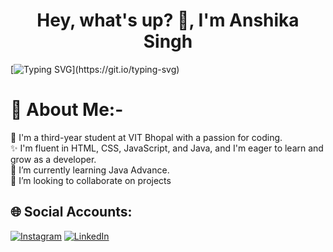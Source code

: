 <h1 align="center">Hey, what's up? 👋, I'm Anshika Singh</h1>

<!-- ![5128B947-A528-43F2-A033-B7D7E69A6A37](https://user-images.githubusercontent.com/95211795/149956019-9f5fca11-05f7-4ad2-9a21-3b31c7f5c8a6.jpg) -->


[![Typing SVG](https://readme-typing-svg.demolab.com?font=Lora&pause=1000&width=435&lines=Welcome...Fellas!!)](https://git.io/typing-svg)



# 💫 About Me:- 
👀 I'm a third-year student at VIT Bhopal with a passion for coding.<br>✨ I'm fluent in HTML, CSS, JavaScript, and Java, and I'm eager to learn and grow as a developer.<br>🌱 I’m currently learning Java Advance.<br>💞️ I’m looking to collaborate on projects

## 🌐 Social Accounts:
[![Instagram](https://img.shields.io/badge/Instagram-%23E4405F.svg?logo=Instagram&logoColor=white)](https://www.instagram.com/aaaaanshikkkkkaa/) [![LinkedIn](https://img.shields.io/badge/LinkedIn-%230077B5.svg?logo=linkedin&logoColor=white)](https://www.linkedin.com/in/anshika-singh-kaush911/) 
<!---
anshika119/anshika119 is a ✨ special ✨ repository because its `README.md` (this file) appears on your GitHub profile.
You can click the Preview link to take a look at your changes.
--->
